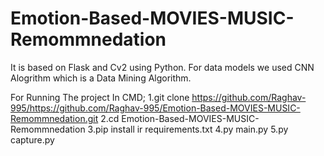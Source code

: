 # Emotion-Based-MOVIES-MUSIC-Remommnedation
It is based on Flask and Cv2 using Python.
For data models we used CNN Alogrithm which is a Data Mining Algorithm.

For Running The project In CMD;
1.git clone https://github.com/Raghav-995/https://github.com/Raghav-995/Emotion-Based-MOVIES-MUSIC-Remommnedation.git
2.cd Emotion-Based-MOVIES-MUSIC-Remommnedation
3.pip install ir requirements.txt
4.py main.py
5.py capture.py
